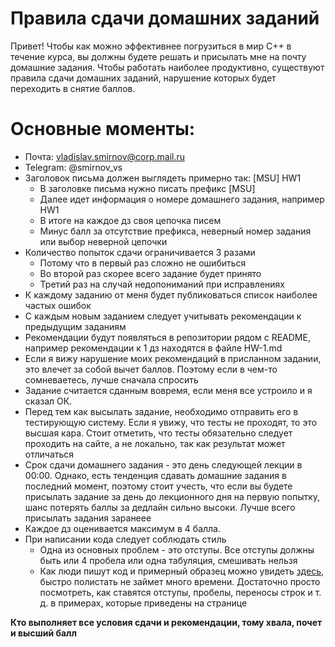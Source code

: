 # Правила сдачи домашних заданий

Привет!
Чтобы как можно эффективнее погрузиться в мир C++ в течение курса, вы должны будете решать и присылать мне на почту домашние задания.
Чтобы работать наиболее продуктивно, существуют правила сдачи домашних заданий, нарушение которых будет переходить в снятие баллов.

# Основные моменты:
  - Почта: vladislav.smirnov@corp.mail.ru
  - Telegram: @smirnov_vs
  - Заголовок письма должен выглядеть примерно так: [MSU] HW1
    - В заголовке письма нужно писать префикс [MSU]
    - Далее идет информация о номере домашнего задания, например HW1
    - В итоге на каждое дз своя цепочка писем
    - Минус балл за отсутствие префикса, неверный номер задания или выбор неверной цепочки
  - Количество попыток сдачи ограничивается 3 разами
    - Потому что в первый раз сложно не ошибиться
    - Во второй раз скорее всего задание будет принято
    - Третий раз на случай недопониманий при исправлениях 
  - К каждому заданию от меня будет публиковаться список наиболее частых ошибок
  - С каждым новым заданием следует учитывать рекомендации к предыдущим заданиям
  - Рекомендации будут появляться в репозитории рядом с README, например рекомендации к 1 дз находятся в файле HW-1.md
  - Если я вижу нарушение моих рекомендаций в присланном задании, это влечет за собой вычет баллов. Поэтому если в чем-то сомневаетесь, лучше сначала спросить
  - Задание считается сданным вовремя, если меня все устроило и я сказал ОК.
  - Перед тем как высылать задание, необходимо отправить его в тестирующую систему. Если я увижу, что тесты не проходят, то это высшая кара. Стоит отметить, что тесты обязательно следует проходить на сайте, а не локально, так как результат может отличаться
  - Срок сдачи домашнего задания - это день следующей лекции в 00:00. Однако, есть тенденция сдавать домашние задания в последний момент, поэтому стоит учесть, что если вы будете присылать задание за день до лекционного дня на первую попытку, шанс потерять баллы за дедлайн сильно высоки. Лучше всего присылать задания заранеее
  - Каждое дз оценивается максимум в 4 балла.
  - При написании кода следует соблюдать стиль
    - Одна из основных проблем - это отступы. Все отступы должны быть или 4 пробела или одна табуляция, смешивать нельзя
    - Как люди пишут код и примерный образец можно увидеть [здесь](https://google.github.io/styleguide/cppguide.html), быстро полистать не займет много времени. Достаточно просто посмотреть, как ставятся отступы, пробелы, переносы строк и т. д. в примерах, которые приведены на странице

__Кто выполняет все условия сдачи и рекомендации, тому хвала, почет и высший балл__
